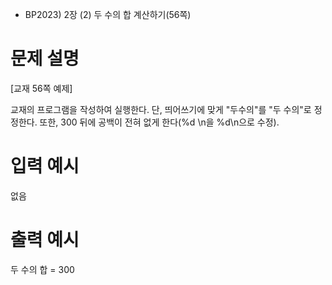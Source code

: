- BP2023) 2장 (2) 두 수의 합 계산하기(56쪽)
# 문제 설명
[교재 56쪽 예제]

교재의 프로그램을 작성하여 실행한다.
단, 띄어쓰기에 맞게 "두수의"를  "두 수의"로 정정한다.
또한, 300 뒤에 공백이 전혀 없게 한다(%d \n을 %d\n으로 수정).

# 입력 예시
없음

# 출력 예시
두 수의 합 = 300
